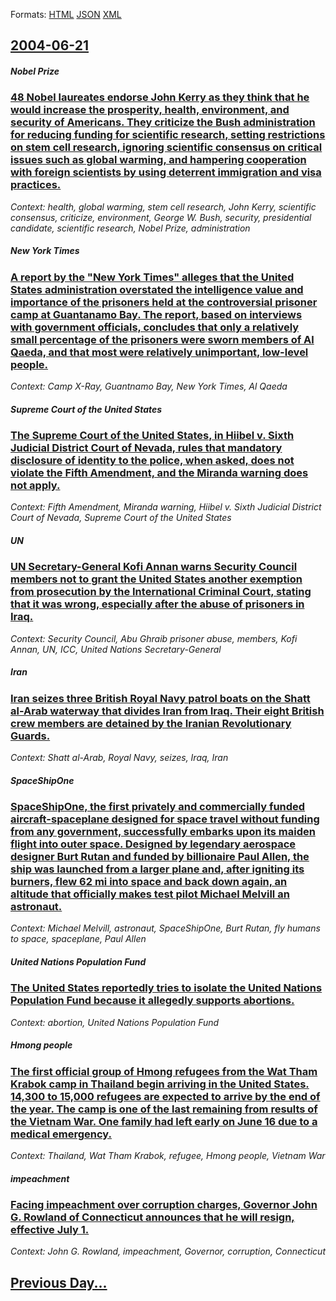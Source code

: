 
Formats: [HTML](2004/06/21/index.html)  [JSON](2004/06/21/index.json)  [XML](2004/06/21/index.xml)  

## [2004-06-21](/news/2004/06/21/index.md)

##### Nobel Prize
### [ 48 Nobel laureates endorse John Kerry as they think that he would increase the prosperity, health, environment, and security of Americans. They criticize the Bush administration for reducing funding for scientific research, setting restrictions on stem cell research, ignoring scientific consensus on critical issues such as global warming, and hampering cooperation with foreign scientists by using deterrent immigration and visa practices. ](/news/2004/06/21/48-nobel-laureates-endorse-john-kerry-as-they-think-that-he-would-increase-the-prosperity-health-environment-and-security-of-americans.md)
_Context: health, global warming, stem cell research, John Kerry, scientific consensus, criticize, environment, George W. Bush, security, presidential candidate, scientific research, Nobel Prize, administration_

##### New York Times
### [ A report by the "New York Times" alleges that the United States administration overstated the intelligence value and importance of the prisoners held at the controversial prisoner camp at Guantanamo Bay. The report, based on interviews with government officials, concludes that only a relatively small percentage of the prisoners were sworn members of Al Qaeda, and that most were relatively unimportant, low-level people. ](/news/2004/06/21/a-report-by-the-new-york-times-alleges-that-the-united-states-administration-overstated-the-intelligence-value-and-importance-of-the-pris.md)
_Context: Camp X-Ray, Guantnamo Bay, New York Times, Al Qaeda_

##### Supreme Court of the United States
### [ The Supreme Court of the United States, in Hiibel v. Sixth Judicial District Court of Nevada, rules that mandatory disclosure of identity to the police, when asked, does not violate the Fifth Amendment, and the Miranda warning does not apply. ](/news/2004/06/21/the-supreme-court-of-the-united-states-in-hiibel-v-sixth-judicial-district-court-of-nevada-rules-that-mandatory-disclosure-of-identity-t.md)
_Context: Fifth Amendment, Miranda warning, Hiibel v. Sixth Judicial District Court of Nevada, Supreme Court of the United States_

##### UN
### [ UN Secretary-General Kofi Annan warns Security Council members not to grant the United States another exemption from prosecution by the International Criminal Court, stating that it was wrong, especially after the abuse of prisoners in Iraq. ](/news/2004/06/21/un-secretary-general-kofi-annan-warns-security-council-members-not-to-grant-the-united-states-another-exemption-from-prosecution-by-the-int.md)
_Context: Security Council, Abu Ghraib prisoner abuse, members, Kofi Annan, UN, ICC, United Nations Secretary-General_

##### Iran
### [ Iran seizes three British Royal Navy patrol boats on the Shatt al-Arab waterway that divides Iran from Iraq. Their eight British crew members are detained by the Iranian Revolutionary Guards. ](/news/2004/06/21/iran-seizes-three-british-royal-navy-patrol-boats-on-the-shatt-al-arab-waterway-that-divides-iran-from-iraq-their-eight-british-crew-membe.md)
_Context: Shatt al-Arab, Royal Navy, seizes, Iraq, Iran_

##### SpaceShipOne
### [ SpaceShipOne, the first privately and commercially funded aircraft-spaceplane designed for space travel without funding from any government, successfully embarks upon its maiden flight into outer space. Designed by legendary aerospace designer Burt Rutan and funded by billionaire Paul Allen, the ship was launched from a larger plane and, after igniting its burners, flew 62 mi into space and back down again, an altitude that officially makes test pilot Michael Melvill an astronaut. ](/news/2004/06/21/spaceshipone-the-first-privately-and-commercially-funded-aircraft-spaceplane-designed-for-space-travel-without-funding-from-any-government.md)
_Context: Michael Melvill, astronaut, SpaceShipOne, Burt Rutan, fly humans to space, spaceplane, Paul Allen_

##### United Nations Population Fund
### [ The United States reportedly tries to isolate the United Nations Population Fund because it allegedly supports abortions. ](/news/2004/06/21/the-united-states-reportedly-tries-to-isolate-the-united-nations-population-fund-because-it-allegedly-supports-abortions.md)
_Context: abortion, United Nations Population Fund_

##### Hmong people
### [ The first official group of Hmong refugees from the Wat Tham Krabok camp in Thailand begin arriving in the United States. 14,300 to 15,000 refugees are expected to arrive by the end of the year. The camp is one of the last remaining from results of the Vietnam War. One family had left early on June 16 due to a medical emergency. ](/news/2004/06/21/the-first-official-group-of-hmong-refugees-from-the-wat-tham-krabok-camp-in-thailand-begin-arriving-in-the-united-states-14-300-to-15-000.md)
_Context: Thailand, Wat Tham Krabok, refugee, Hmong people, Vietnam War_

##### impeachment
### [ Facing impeachment over corruption charges, Governor John G. Rowland of Connecticut announces that he will resign, effective July 1. ](/news/2004/06/21/facing-impeachment-over-corruption-charges-governor-john-g-rowland-of-connecticut-announces-that-he-will-resign-effective-july-1.md)
_Context: John G. Rowland, impeachment, Governor, corruption, Connecticut_

## [Previous Day...](/news/2004/06/20/index.md)

